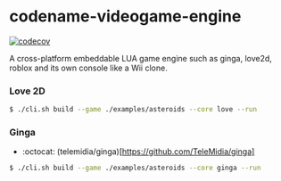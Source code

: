 # codename-videogame-engine

[![codecov](https://codecov.io/github/RodrigoDornelles/codename-videogame-engine/graph/badge.svg?token=MM0TY7VVAT)](https://codecov.io/github/RodrigoDornelles/codename-videogame-engine)

A cross-platform embeddable LUA game engine such as ginga, love2d, roblox and its own console like a Wii clone.

### Love 2D

```bash
$ ./cli.sh build --game ./examples/asteroids --core love --run
```

### Ginga

 * :octocat: (telemidia/ginga)[https://github.com/TeleMidia/ginga]

```bash
$ ./cli.sh build --game ./examples/asteroids --core ginga --run
```
